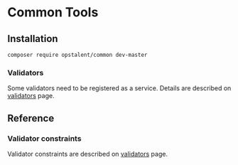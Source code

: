 # Common Tools

## Installation
`composer require opstalent/common dev-master`

### Validators

Some validators need to be registered as a service. Details are described on [validators](docs/validator.md#installation) page.

## Reference

### Validator constraints

Validator constraints are described on [validators](docs/validator.md#reference) page.
